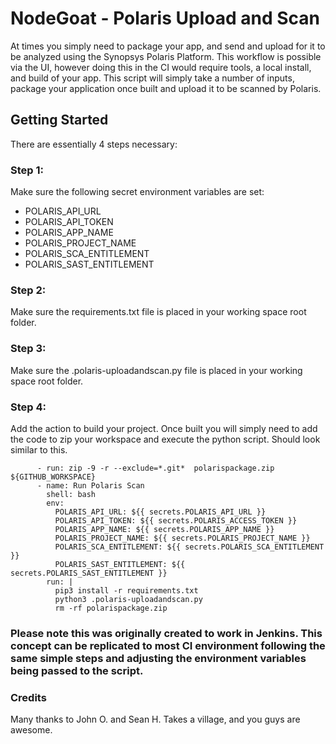# NodeGoat - Polaris Upload and Scan

At times you simply need to package your app, and send and upload for it to be analyzed using the Synopsys Polaris Platform. This workflow is possible via the UI, however doing this in the CI would require tools, a local install, and build of your app. This script will simply take a number of inputs, package your application once built and upload it to be scanned by Polaris.

## Getting Started

There are essentially 4 steps necessary:

### Step 1:

Make sure the following secret environment variables are set:
- POLARIS_API_URL
- POLARIS_API_TOKEN
- POLARIS_APP_NAME
- POLARIS_PROJECT_NAME
- POLARIS_SCA_ENTITLEMENT
- POLARIS_SAST_ENTITLEMENT

### Step 2:

Make sure the requirements.txt file is placed in your working space root folder.

### Step 3:

Make sure the .polaris-uploadandscan.py file is placed in your working space root folder. 

### Step 4:

Add the action to build your project. Once built you will simply need to add the code to zip your workspace and execute the python script. Should look similar to this.

```
      - run: zip -9 -r --exclude=*.git*  polarispackage.zip ${GITHUB_WORKSPACE}
      - name: Run Polaris Scan
        shell: bash
        env:
          POLARIS_API_URL: ${{ secrets.POLARIS_API_URL }}
          POLARIS_API_TOKEN: ${{ secrets.POLARIS_ACCESS_TOKEN }}
          POLARIS_APP_NAME: ${{ secrets.POLARIS_APP_NAME }}
          POLARIS_PROJECT_NAME: ${{ secrets.POLARIS_PROJECT_NAME }}
          POLARIS_SCA_ENTITLEMENT: ${{ secrets.POLARIS_SCA_ENTITLEMENT }}
          POLARIS_SAST_ENTITLEMENT: ${{ secrets.POLARIS_SAST_ENTITLEMENT }}
        run: |
          pip3 install -r requirements.txt
          python3 .polaris-uploadandscan.py
          rm -rf polarispackage.zip
```

### Please note this was originally created to work in Jenkins. This concept can be replicated to most CI environment following the same simple steps and adjusting the environment variables being passed to the script.

### Credits
Many thanks to John O. and Sean H. Takes a village, and you guys are awesome.
